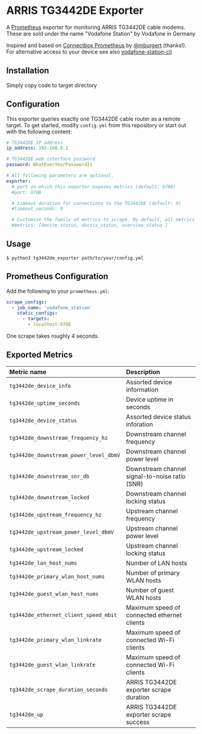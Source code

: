 # ARRIS TG3442DE Exporter
A [Prometheus](https://prometheus.io/) exporter for monitoring ARRIS TG3442DE cable modems. These are sold under the name "Vodafone Station" by Vodafone in Germany

Inspired and based on [Connectbox Prometheus](https://github.com/mbugert/connectbox-prometheus) by [@mburgert](https://github.com/mbugert) (thanks!).
For alternative access to your device see also [vodafone-station-cli](https://github.com/totev/vodafone-station-cli)

## Installation
Simply copy code to target directory 


## Configuration
This exporter queries exactly one TG3442DE cable router as a remote target.
To get started, modify `config.yml` from this repository or start out with the following content:
```yaml
# TG3442DE IP address
ip_address: 192.168.0.1

# TG3442DE web interface password
password: WhatEverYourPasswordIs

# All following parameters are optional.
exporter:
  # port on which this exporter exposes metrics (default: 9706)
  #port: 9706

  # timeout duration for connections to the TG3442DE (default: 9)
  #timeout_seconds: 9

  # Customize the family of metrics to scrape. By default, all metrics are scraped.
  #metrics: [device_status, docsis_status, overview_status ]

```

## Usage
```sh-session
$ python3 tg3442de_exporter path/to/your/config.yml 
```


## Prometheus Configuration
Add the following to your `prometheus.yml`:
```yaml
scrape_configs:
  - job_name: 'vodafone_station'
    static_configs:
      - targets:
        - localhost:9706
```
One scrape takes roughly 4 seconds.

## Exported Metrics
| Metric name                            | Description                                    |
|:---------------------------------------|:-----------------------------------------------|
| `tg3442de_device_info`                 | Assorted device information                    |
| `tg3442de_uptime_seconds`              | Device uptime in seconds                       |
| `tg3442de_device_status`               | Assorted device status inforation              |
| `tg3442de_downstream_frequency_hz`     | Downstream channel frequency                   |
| `tg3442de_downstream_power_level_dbmV` | Downstream channel power level                 |
| `tg3442de_downstream_snr_db`           | Downstream channel signal-to-noise ratio (SNR) |
| `tg3442de_downstream_locked`           | Downstream channel locking status              |
| `tg3442de_upstream_frequency_hz`       | Upstream channel frequency                     |
| `tg3442de_upstream_power_level_dbmV`   | Upstream channel power level                   |
| `tg3442de_upstream_locked`             | Upstream channel locking status                |
| `tg3442de_lan_host_nums`               | Number of LAN hosts                            |
| `tg3442de_primary_wlan_host_nums`      | Number of primary WLAN hosts                   |
| `tg3442de_guest_wlan_host_nums`        | Number of guest WLAN hosts                     |
| `tg3442de_ethernet_client_speed_mbit`  | Maximum speed of connected ethernet clients    |
| `tg3442de_primary_wlan_linkrate`       | Maximum speed of connected Wi-Fi clients       |
| `tg3442de_guest_wlan_linkrate`         | Maximum speed of connected Wi-Fi clients       |
| `tg3442de_scrape_duration_seconds`     | ARRIS TG3442DE exporter scrape duration        |
| `tg3442de_up`                          | ARRIS TG3442DE exporter scrape success         |

